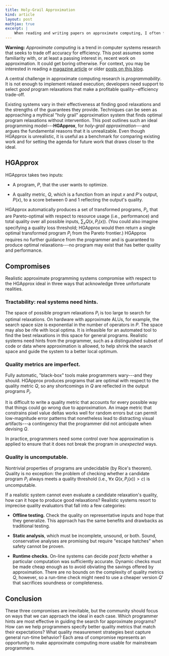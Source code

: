 ```yaml
---
title: Holy-Grail Approximation
kind: article
layout: post
mathjax: true
excerpt: |
    When reading and writing papers on approximate computing, I often find myself comparing proposed systems to an imaginary ideal. Even though that ideal is clearly unrealizable, it is helpful to conceptualize it and measure the ways that real systems fall short in comparison.
---
```


<aside class="warning">
<p>
<strong>Warning:</strong>
<em>Approximate computing</em> is a trend in computer systems research that seeks to trade off accuracy for efficiency. This post assumes some familiarity with, or at least a passing interest in, recent work on approximation. It could get boring otherwise. For context, you may be interested in reading a <a href="http://spectrum.ieee.org/computing/software/enerj-the-language-of-goodenough-computing">magazine article</a> or older <a href="https://homes.cs.washington.edu/~asampson/blog/">posts on this blog</a>.
</p>
</aside>

A central challenge in approximate computing research is
*programmability*. It is not enough to implement relaxed execution;
developers need support to select *good* program relaxations that make a
profitable quality--efficiency trade-off.

Existing systems vary in their effectiveness at finding good relaxations
and the strengths of the guarantees they provide. Techniques can be seen
as approaching a mythical "holy grail" approximation system that finds
optimal program relaxations without intervention. This post outlines
such an ideal programming model---**HGApprox**, for *holy-grail approximation*---and
argues the fundamental reasons that it is unrealizable. Even though HGApprox is
unrealistic, it is useful as a benchmark for comparing existing work and
for setting the agenda for future work that draws closer to the ideal.

## HGApprox

HGApprox takes two inputs:

- A program, $P$, that the user wants to optimize.

- A quality metric, $Q$, which is a function from an input $x$ and $P$'s
  output, $P(x)$, to a score between 0 and 1 reflecting the output's quality.

HGApprox automatically produces a set of transformed programs, $P_i$, that are
Pareto-optimal with respect to resource usage (i.e., performance) and
total quality over all possible inputs, $\sum_x Q(x, P_i(x))$. (You
could also imagine specifying a quality loss threshold; HGApprox would then
return a single optimal transformed program $P_i$ from the Pareto
frontier.) HGApprox requires no further guidance from the programmer and is
guaranteed to produce optimal relaxations---no program may exist that has
better quality and performance.

## Compromises

Realistic approximate programming systems compromise with respect to the HGApprox
ideal in three ways that acknowledge three unfortunate realities.

### Tractability: real systems need hints.

The space of possible program relaxations $P_i$ is too large to search
for optimal relaxations. On hardware with approximate ALUs, for example,
the search space size is exponential in the number of operators in $P$.
The space may also be rife with local optima. It is infeasible for an
automated tool to find the best relaxations in this space for general
programs. Realistic systems need hints from the programmer, such as a
distinguished subset of code or data where approximation is allowed, to
help shrink the search space and guide the system to a better local
optimum.

### Quality metrics are imperfect.

Fully automatic, "black-box" tools make programmers wary---and they
should. HGApprox produces programs that are optimal with respect to the quality
metric $Q$, so any shortcomings in $Q$ are reflected in the output
programs $P_i$.

It is difficult to write a quality metric that accounts for every
possible way that things could go wrong due to approximation. An image
metric that constrains pixel value deltas works well for random errors
but can permit low-magnitude error patterns that nonetheless lead to
distracting visual artifacts---a contingency that the programmer did not
anticipate when devising $Q$.

In practice, programmers need some control over how approximation is
applied to ensure that it does not break the program in *unexpected*
ways.

### Quality is uncomputable.

Nontrivial properties of programs are undecidable (by Rice's theorem).
Quality is no exception: the problem of checking whether a candidate
program $P_i$ always meets a quality threshold (i.e.,
$\forall x \; Q(x, P_i(x)) > c$) is uncomputable.

If a realistic system cannot even evaluate a candidate relaxation's
quality, how can it hope to produce good relaxations? Realistic systems
resort to imprecise quality evaluators that fall into a few categories:

- **Offline testing.** Check the quality on representative inputs and hope that
  they generalize. This approach has the same benefits and drawbacks as
  traditional testing.

- **Static analysis**, which must be incomplete, unsound, or both. Sound,
  conservative analyses are promising but require "escape hatches" when safety
  cannot be proven.

- **Runtime checks.** On-line systems can decide *post facto* whether a
  particular computation was sufficiently accurate. Dynamic checks must be made
  cheap enough as to avoid obviating the savings offered by approximation.
  There are no bounds on the complexity of quality metrics $Q$, however, so a
  run-time check might need to use a cheaper version $Q'$ that sacrifices
  soundness or completeness.

## Conclusion

These three compromises are inevitable, but the community should focus
on ways that we can approach the ideal in each case. Which programmer
hints are most effective in guiding the search for approximate programs?
How can we help programmers specify better quality metrics that match
their expectations? What quality measurement strategies best capture
general run-time behavior? Each area of compromise represents an
opportunity to make approximate computing more usable for mainstream
programmers.
